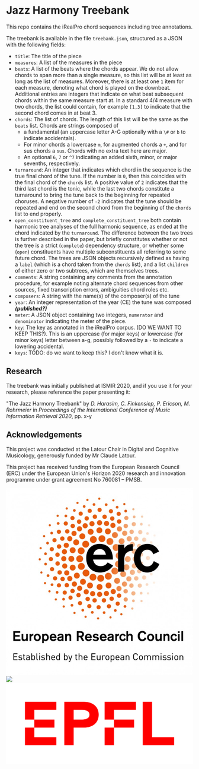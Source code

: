 # Jazz Harmony Treebank

This repo contains the iRealPro chord sequences including tree annotations.

The treebank is available in the file `treebank.json`, structured as a
JSON with the following fields:

 * `title`: The title of the piece
 * `measures`: A list of the measures in the piece
 * `beats`: A list of the beats where the chords appear. We do not allow
    chords to span more than a single measure, so this list will be at
    least as long as the list of measures. Moreover, there is at least one
    `1` item for each measure, denoting what chord is played on the
    downbeat. Additional entries are integers that indicate on what beat
    subsequent chords within the same measure start at. In a standard 4/4
    measure with two chords, the list could contain, for example `[1,3]` to
    indicate that the second chord comes in at beat 3.
 * `chords`: The list of chords. The length of this list will be the same
   as the `beats` list. Chords are strings composed of 
   * a fundamental (an uppercase letter A-G optionally with a `\#` or `b` to
     indicate accidentals).
   * For minor chords a lowercase `m`, for augmented chords a `+`, and for
     sus chords a `sus`. Chords with no extra text here are major.
   * An optional `6`, `7` or `^7` indicating an added sixth, minor, or
     major sevenths, respectively.
 * `turnaround`: An integer that indicates which chord in the sequence is
   the true final chord of the tune. If the number is `0`, then this
   coincides with the final chord of the `chords` list. A positive value of
   `2` indicates that the third last chord is the tonic, while the last two
   chords constitute a turnaround to bring the tune back to the beginning
   for repeated choruses. A negative number of `-2` indicates that the tune
   should be repeated and end on the second chord from the beginning of the
   `chords` list to end properly.
 * `open_constituent_tree` and `complete_constituent_tree` both contain
   harmonic tree analyses of the full harmonic sequence, as ended at the
   chord indicated by the `turnaround`. The difference between the two
   trees is further described in the paper, but briefly constitutes whether
   or not the tree is a strict (`complete`) dependency structure, or
   whether some (`open`) constituents have multiple subconstituents all
   referring to some future chord. The trees are JSON objects recursively
   defined as having a `label` (which is a chord taken from the `chords`
   list), and a list `children` of either zero or two subtrees, which are
   themselves trees.
 * `comments`: A string containing any comments from the annotation
   procedure, for example noting alternate chord sequences from other
   sources, fixed transcription errors, ambiguities chord roles etc.
 * `composers`: A string with the name(s) of the composer(s) of the tune
 * `year`: An integer representation of the year (CE) the tune was composed
    ***(published?)***
 * `meter`: A JSON object containing two integers, `numerator` and
   `denominator` indicating the meter of the piece.
 * `key`: The key as annotated in the iRealPro corpus. (DO WE WANT TO KEEP
   THIS?). This is an uppercase (for major keys) or lowercase (for minor
     keys) letter between a-g, possibly followed by a `-` to indicate a
   lowering accidental.
 * `keys`: TODO: do we want to keep this? I don't know what it is.




## Research

The treebank was initially published at ISMIR 2020, and if you use it for
your research, please reference the paper presenting it:

"The Jazz Harmony Treebank" by _D. Harasim, C. Finkensiep, P. Ericson, M.
Rohrmeier_ in _Proceedings of the International Conference of Music
Information Retrieval 2020_, pp. x-y



## Acknowledgements

This project was conducted at the Latour Chair in Digital and Cognitive Musicology, generously funded by Mr Claude Latour.

This project has received funding from the European Research Council (ERC) under the European Union's Horizon 2020 research and innovation programme under grant agreement No 760081 – PMSB.

![](images/erc-logo.jpg?raw=true)
![](images/eu-flag.png?raw=true)
![](images/epfl-logo.png?raw=true)
